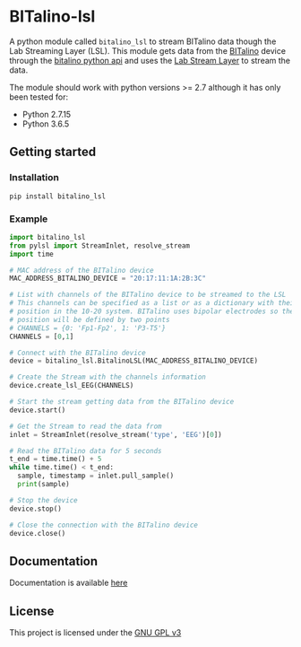 # BITalino-lsl

A python module called `bitalino_lsl` to stream BITalino data though the Lab Streaming Layer (LSL). This module gets data from the [BITalino](www.bitalino.com) device through the [bitalino python api](https://github.com/BITalinoWorld/revolution-python-api) and uses the [Lab Stream Layer](https://github.com/sccn/labstreaminglayer) to stream the data.

The module should work with python versions >= 2.7 although it has only been tested for:
* Python 2.7.15
* Python 3.6.5

## Getting started

### Installation
`pip install bitalino_lsl`

### Example

~~~python
import bitalino_lsl
from pylsl import StreamInlet, resolve_stream
import time

# MAC address of the BITalino device
MAC_ADDRESS_BITALINO_DEVICE = "20:17:11:1A:2B:3C"

# List with channels of the BITalino device to be streamed to the LSL
# This channels can be specified as a list or as a dictionary with their
# position in the 10-20 system. BITalino uses bipolar electrodes so the
# position will be defined by two points
# CHANNELS = {0: 'Fp1-Fp2', 1: 'P3-T5'}
CHANNELS = [0,1]

# Connect with the BITalino device
device = bitalino_lsl.BitalinoLSL(MAC_ADDRESS_BITALINO_DEVICE)

# Create the Stream with the channels information
device.create_lsl_EEG(CHANNELS)

# Start the stream getting data from the BITalino device
device.start()

# Get the Stream to read the data from
inlet = StreamInlet(resolve_stream('type', 'EEG')[0])

# Read the BITalino data for 5 seconds
t_end = time.time() + 5
while time.time() < t_end:
  sample, timestamp = inlet.pull_sample()
  print(sample)

# Stop the device
device.stop()

# Close the connection with the BITalino device
device.close()
~~~

## Documentation
Documentation is available [here](https://bitalino-lsl.readthedocs.io)

## License
This project is licensed under the [GNU GPL v3](LICENSE.md)
